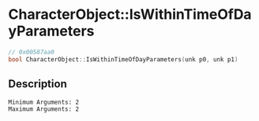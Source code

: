 # CharacterObject::IsWithinTimeOfDayParameters
```c
// 0x00587aa0
bool CharacterObject::IsWithinTimeOfDayParameters(unk p0, unk p1)
```
## Description
```
Minimum Arguments: 2
Maximum Arguments: 2
```

